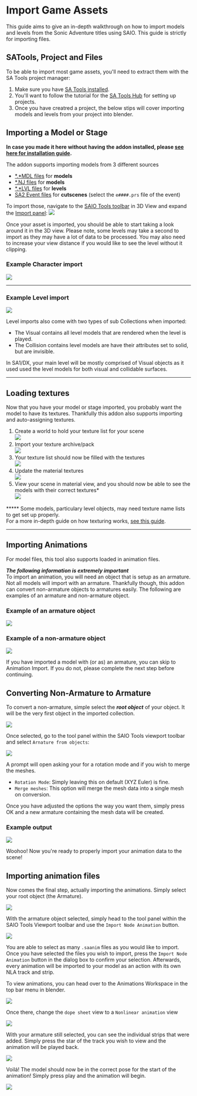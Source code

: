 # Import Game Assets
This guide aims to give an in-depth walkthrough on how to import models and levels from the Sonic Adventure titles using SAIO. This guide is strictly for importing files.

## SATools, Project and Files
To be able to import most game assets, you'll need to extract them with the SA Tools project manager:

1. Make sure you have [SA Tools installed](./installation.md#installing-the-sonic-adventure-toolset).
2. You'll want to follow the tutorial for the [SA Tools Hub](https://github.com/X-Hax/sa_tools/wiki/SA-Tools-Hub) for setting up projects.
3. Once you have creatred a project, the below stips will cover importing models and levels from your project into blender.

## Importing a Model or Stage
**In case you made it here without having the addon installed, please [see here for installation guide](./installation.md).**

The addon supports importing models from 3 different sources

- [\*.\*MDL files](../assetinfo/filetypes.md#models) for **models**
- [\*.NJ files](../assetinfo/filetypes.md#models) for **models**
- [\*.\*LVL files](../assetinfo/filetypes.md#stages) for **levels**
- [SA2 Event files](../assetinfo/filetypes.md#full-events) for **cutscenes** (select the `e####.prs` file of the event)

To import those, navigate to the [SAIO Tools toolbar](../ui/toolbar/tools/index.md) in 3D View and expand the [Import panel](../ui/toolbar/tools/import.md):
![](../img/asset_importing_toolbar_import.png)

Once your asset is imported, you should be able to start taking a look around it in the 3D view. Please note, some levels may take a second to import as they may have a lot of data to be processed. You may also need to increase your view distance if you would like to see the level without it clipping.

### Example Character import
![](../img/asset_importing_example_model.png)

---

### Example Level import
![](../img/asset_importing_example_level.png)

Level imports also come with two types of sub Collections when imported:

- The Visual contains all level models that are rendered when the level is played.
- The Collision contains level models are have their attributes set to solid, but are invisible.

In SA1/DX, your main level will be mostly comprised of Visual objects as it used used the level models for both visual and collidable surfaces.

---

## Loading textures
Now that you have your model or stage imported, you probably want the model to have its textures. Thankfully this addon also supports importing and auto-assigning textures.

1. Create a world to hold your texture list for your scene <br/> ![](../img/asset_importing_textures_1.png)
2. Import your texture archive/pack <br/> ![](../img/asset_importing_textures_2.png)
3. Your texture list should now be filled with the textures <br/> ![](../img/asset_importing_textures_3.png)
4. Update the material textures <br/> ![](../img/asset_importing_textures_4.png)
5. View your scene in material view, and you should now be able to see the models with their correct textures* <br/> ![](../img/asset_importing_textures_5.png)

***** Some models, particulary level objects, may need texture name lists to get set up properly.
<br> For a more in-depth guide on how texturing works, [see this guide](./texturing.md).

---

## Importing Animations
For model files, this tool also supports loaded in animation files.

***The following information is extremely important***
<br/>To import an animation, you will need an object that is setup as an armature. Not all models will import with an armature. Thankfully though, this addon can convert non-armature objects to armatures easily. The following are examples of an armature and non-armature object.

### Example of an armature object
![](../img/asset_importing_example_armature.png)

### Example of a non-armature object
![](../img/asset_importing_example_not_armature.png)

If you have imported a model with (or as) an armature, you can skip to Animation Import. If you do not, please complete the next step before continuing.

## Converting Non-Armature to Armature
To convert a non-armature, simple select the ***root object*** of your object. It will be the very first object in the imported collection.

![](../img/asset_importing_convert_armature_1.png)

Once selected, go to the tool panel within the SAIO Tools viewport toolbar and select `Arnature from objects`:

![](../img/asset_importing_convert_armature_2.png)

A prompt will open asking your for a rotation mode and if you wish to merge the meshes.

- `Rotation Mode`: Simply leaving this on default (XYZ Euler) is fine.
- `Merge meshes`: This option will merge the mesh data into a single mesh on conversion.

Once you have adjusted the options the way you want them, simply press OK and a new armature containing the mesh data will be created.

### Example output
![](../img/asset_importing_convert_armature_3.png)

Woohoo! Now you're ready to properly import your animation data to the scene!

## Importing animation files

Now comes the final step, actually importing the animations. Simply select your root object (the Armature).

![](../img/asset_importing_animation_1.png)

With the armature object selected, simply head to the tool panel within the SAIO Tools Viewport toolbar and use the `Import Node Animation` button.

![](../img/asset_importing_animation_2.png)

You are able to select as many `.saanim` files as you would like to import. Once you have selected the files you wish to import, press the `Import Node Animation` button in the dialog box to confirm your selection. Afterwards, every animation will be imported to your model as an action with its own NLA track and strip.

To view animations, you can head over to the Animations Workspace in the top bar menu in blender.

![](../img/asset_importing_animation_3.png)

Once there, change the `dope sheet` view to a `Nonlinear animation` view

![](../img/asset_importing_animation_4.png)

With your armature still selected, you can see the individual strips that were added. Simply press the star of the track you wish to view and the animation will be played back.

![](../img/asset_importing_animation_5.png)

Voilá! The model should now be in the correct pose for the start of the animation! Simply press play and the animation will begin.

![](../img/asset_importing_animation_6.gif)
